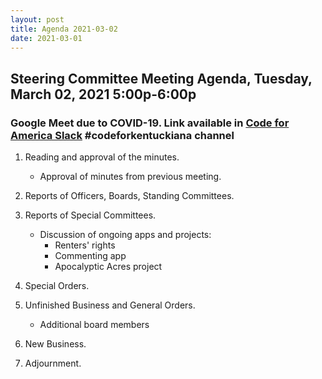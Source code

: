 ```yaml
---
layout: post
title: Agenda 2021-03-02
date: 2021-03-01
---
```


## Steering Committee Meeting Agenda, Tuesday, March 02, 2021 5:00p-6:00p

### Google Meet due to COVID-19. Link available in [Code for America Slack](http://slack.codeforamerica.org) #codeforkentuckiana channel

1. Reading and approval of the minutes.

    * Approval of minutes from previous meeting.

1. Reports of Officers, Boards, Standing Committees.

1. Reports of Special Committees.

    * Discussion of ongoing apps and projects:
        * Renters' rights
        * Commenting app
        * Apocalyptic Acres project
  
1. Special Orders.

1. Unfinished Business and General Orders.

    * Additional board members

1. New Business.
  
1. Adjournment.

